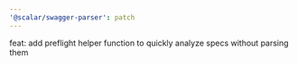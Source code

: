 ```yaml
---
'@scalar/swagger-parser': patch
---
```


feat: add preflight helper function to quickly analyze specs without parsing them
